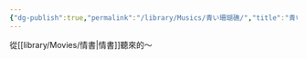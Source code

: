 ```yaml
---
{"dg-publish":true,"permalink":"/library/Musics/青い珊瑚礁/","title":"青い珊瑚礁","tags":["🎵music"],"created":"2025-05-12T13:01:41.627+08:00","updated":"2025-06-24T05:04:52.219+08:00"}
---
```




從[[library/Movies/情書\|情書]]聽來的～